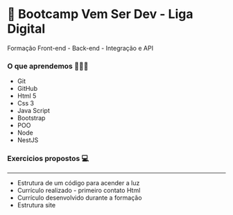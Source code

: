 # 🚀 Bootcamp Vem Ser Dev - Liga Digital 

Formação Front-end - Back-end - Integração e API

### O que aprendemos  👨🏻‍💻

* Git 
* GitHub
* Html 5 
* Css 3 
* Java Script 
* Bootstrap
* POO
* Node
* NestJS

### Exercicios propostos  💻
____________________________________________________________________
* Estrutura de um código para acender a luz
* Currículo realizado -  primeiro contato Html
* Currículo desenvolvido durante a formação 
* Estrutura site
